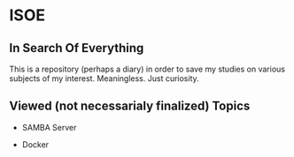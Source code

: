 # ISOE
## In Search Of Everything

This is a repository (perhaps a diary) in order to save my studies on various subjects of my interest.
Meaningless.
Just curiosity.

## Viewed (not necessarialy finalized) Topics 

* SAMBA Server

* Docker
